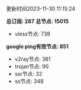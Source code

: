 更新时间2023-11-30 11:15:24

**总订阅: 287**
**总节点: 15015**
- vless节点: 738

**google ping有效节点: 851**
- v2ray节点: 381
- trojan节点: 90
- ssr节点: 32
- ss节点: 348
